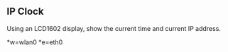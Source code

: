 IP Clock
--------

Using an LCD1602 display, show the current time and current IP address.

*w=wlan0
*e=eth0
